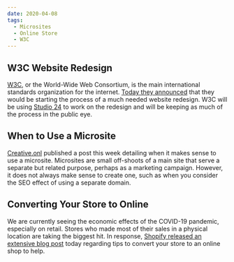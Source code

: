 ```yaml
---
date: 2020-04-08
tags:
  - Microsites
  - Online Store
  - W3C
---
```


## W3C Website Redesign

[W3C](https://www.w3.org/), or the World-Wide Web Consortium, is the main international standards organization for the internet. [Today they announced](https://www.w3.org/blog/2020/04/w3c-website-redesign-user-stories-brand-and-identity/) that they would be starting the process of a much needed website redesign. W3C will be using [Studio 24](https://www.studio24.net/) to work on the redesign and will be keeping as much of the process in the public eye.

## When to Use a Microsite

[Creative.onl](https://www.creative.onl/posts/when-does-it-make-business-sense-to-use-a-microsite/) published a post this week detailing when it makes sense to use a microsite. Microsites are small off-shoots of a main site that serve a separate but related purpose, perhaps as a marketing campaign. However, it does not always make sense to create one, such as when you consider the SEO effect of using a separate domain.

## Converting Your Store to Online

We are currently seeing the economic effects of the COVID-19 pandemic, especially on retail. Stores who made most of their sales in a physical location are taking the biggest hit. In response, [Shopify released an extensive blog post](https://www.shopify.com/partners/blog/brick-and-mortar) today regarding tips to convert your store to an online shop to help.
